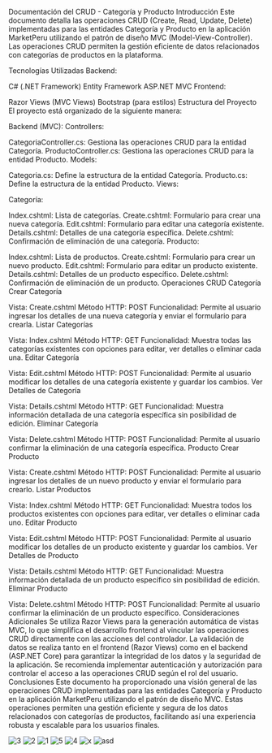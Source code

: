Documentación del CRUD - Categoría y Producto
Introducción
Este documento detalla las operaciones CRUD (Create, Read, Update, Delete) implementadas para las entidades Categoría y Producto en la aplicación MarketPeru utilizando el patrón de diseño MVC (Model-View-Controller). Las operaciones CRUD permiten la gestión eficiente de datos relacionados con categorías de productos en la plataforma.

Tecnologías Utilizadas
Backend:

C# (.NET Framework)
Entity Framework
ASP.NET  MVC
Frontend:

Razor Views (MVC Views)
Bootstrap (para estilos)
Estructura del Proyecto
El proyecto está organizado de la siguiente manera:

Backend (MVC):
Controllers:

CategoriaController.cs: Gestiona las operaciones CRUD para la entidad Categoría.
ProductoController.cs: Gestiona las operaciones CRUD para la entidad Producto.
Models:

Categoria.cs: Define la estructura de la entidad Categoría.
Producto.cs: Define la estructura de la entidad Producto.
Views:

Categoría:

Index.cshtml: Lista de categorías.
Create.cshtml: Formulario para crear una nueva categoría.
Edit.cshtml: Formulario para editar una categoría existente.
Details.cshtml: Detalles de una categoría específica.
Delete.cshtml: Confirmación de eliminación de una categoría.
Producto:

Index.cshtml: Lista de productos.
Create.cshtml: Formulario para crear un nuevo producto.
Edit.cshtml: Formulario para editar un producto existente.
Details.cshtml: Detalles de un producto específico.
Delete.cshtml: Confirmación de eliminación de un producto.
Operaciones CRUD
Categoría
Crear Categoría

Vista: Create.cshtml
Método HTTP: POST
Funcionalidad: Permite al usuario ingresar los detalles de una nueva categoría y enviar el formulario para crearla.
Listar Categorías

Vista: Index.cshtml
Método HTTP: GET
Funcionalidad: Muestra todas las categorías existentes con opciones para editar, ver detalles o eliminar cada una.
Editar Categoría

Vista: Edit.cshtml
Método HTTP: POST
Funcionalidad: Permite al usuario modificar los detalles de una categoría existente y guardar los cambios.
Ver Detalles de Categoría

Vista: Details.cshtml
Método HTTP: GET
Funcionalidad: Muestra información detallada de una categoría específica sin posibilidad de edición.
Eliminar Categoría

Vista: Delete.cshtml
Método HTTP: POST
Funcionalidad: Permite al usuario confirmar la eliminación de una categoría específica.
Producto
Crear Producto

Vista: Create.cshtml
Método HTTP: POST
Funcionalidad: Permite al usuario ingresar los detalles de un nuevo producto y enviar el formulario para crearlo.
Listar Productos

Vista: Index.cshtml
Método HTTP: GET
Funcionalidad: Muestra todos los productos existentes con opciones para editar, ver detalles o eliminar cada uno.
Editar Producto

Vista: Edit.cshtml
Método HTTP: POST
Funcionalidad: Permite al usuario modificar los detalles de un producto existente y guardar los cambios.
Ver Detalles de Producto

Vista: Details.cshtml
Método HTTP: GET
Funcionalidad: Muestra información detallada de un producto específico sin posibilidad de edición.
Eliminar Producto

Vista: Delete.cshtml
Método HTTP: POST
Funcionalidad: Permite al usuario confirmar la eliminación de un producto específico.
Consideraciones Adicionales
Se utiliza Razor Views para la generación automática de vistas MVC, lo que simplifica el desarrollo frontend al vincular las operaciones CRUD directamente con las acciones del controlador.
La validación de datos se realiza tanto en el frontend (Razor Views) como en el backend (ASP.NET Core) para garantizar la integridad de los datos y la seguridad de la aplicación.
Se recomienda implementar autenticación y autorización para controlar el acceso a las operaciones CRUD según el rol del usuario.
Conclusiones
Este documento ha proporcionado una visión general de las operaciones CRUD implementadas para las entidades Categoría y Producto en la aplicación MarketPeru utilizando el patrón de diseño MVC. Estas operaciones permiten una gestión eficiente y segura de los datos relacionados con categorías de productos, facilitando así una experiencia robusta y escalable para los usuarios finales.

![3](https://github.com/DavidCondoriAguilar/AppWebAspNetFrmkTiendita/assets/103283145/28e6de17-5aca-4784-8d23-02bdceca2041)
![2](https://github.com/DavidCondoriAguilar/AppWebAspNetFrmkTiendita/assets/103283145/2aa346b1-2673-4aa5-a376-fb2431b050d1)
![1](https://github.com/DavidCondoriAguilar/AppWebAspNetFrmkTiendita/assets/103283145/cd847c89-cf72-4381-9864-181d7ae3b4d4)
![5](https://github.com/DavidCondoriAguilar/AppWebAspNetFrmkTiendita/assets/103283145/c60c7190-797a-491a-ba87-697ed3f9ae14)
![4](https://github.com/DavidCondoriAguilar/AppWebAspNetFrmkTiendita/assets/103283145/92192f49-b1e4-4198-96c7-4f93839ca425)
![x](https://github.com/DavidCondoriAguilar/AppWebAspNetFrmkTiendita/assets/103283145/e4eb711d-f1b1-4f93-9c78-130aca0b2a0b)
![asd](https://github.com/DavidCondoriAguilar/AppWebAspNetFrmkTiendita/assets/103283145/1330e45b-21a3-4573-b341-a056afcdee66)
